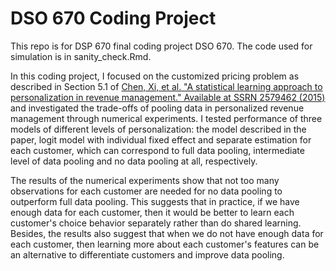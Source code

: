 # DSO 670 Coding Project

This repo is for DSP 670 final coding project DSO 670. The code used for simulation is in sanity_check.Rmd.

In this coding project, I focused on the customized pricing problem as described in Section 5.1 of [Chen, Xi, et al. "A statistical learning approach to personalization in revenue management." Available at SSRN 2579462 (2015)](https://papers.ssrn.com/sol3/papers.cfm?abstract_id=2579462) and investigated the trade-offs of pooling data in personalized revenue management through numerical experiments.
I tested performance of three models of different levels of personalization: the model described in the paper, logit model with individual fixed effect and separate estimation for each customer, which can correspond to full data pooling, intermediate level of data pooling and no data pooling at all, respectively.

The results of the numerical experiments show that not too many observations for each customer are needed for no data pooling to outperform full data pooling.
This suggests that in practice, if we have enough data for each customer, then it would be better to learn each customer's choice behavior separately rather than do shared learning.
Besides, the results also suggest that when we do not have enough data for each customer, then learning more about each customer's features can be an alternative to differentiate customers and improve data pooling.